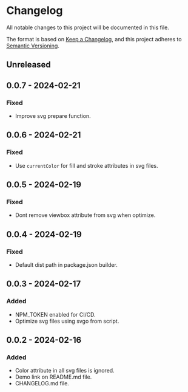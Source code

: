 # Changelog

All notable changes to this project will be documented in this file.

The format is based on [Keep a Changelog](https://keepachangelog.com/en/1.1.0/),
and this project adheres to [Semantic Versioning](https://semver.org/spec/v2.0.0.html).

## Unreleased

## 0.0.7 - 2024-02-21
### Fixed
- Improve svg prepare function.

## 0.0.6 - 2024-02-21
### Fixed
- Use `currentColor` for fill and stroke attributes in svg files.

## 0.0.5 - 2024-02-19
### Fixed
- Dont remove viewbox attribute from svg when optimize.

## 0.0.4 - 2024-02-19
### Fixed
- Default dist path in package.json builder.

## 0.0.3 - 2024-02-17
### Added
- NPM_TOKEN enabled for CI/CD.
- Optimize svg files using svgo from script.

## 0.0.2 - 2024-02-16
### Added
- Color attribute in all svg files is ignored.
- Demo link on README.md file.
- CHANGELOG.md file.
